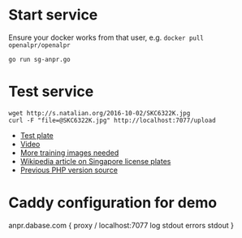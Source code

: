 # Start service

Ensure your docker works from that user, e.g. `docker pull openalpr/openalpr`

	go run sg-anpr.go

# Test service

	wget http://s.natalian.org/2016-10-02/SKC6322K.jpg
	curl -F "file=@SKC6322K.jpg" http://localhost:7077/upload

* [Test plate](http://s.natalian.org/2016-10-02/SKC6322K.jpg)
* [Video](https://www.youtube.com/watch?v=fpj6vptUbCA)
* [More training images needed](https://groups.google.com/forum/#!msg/openalpr/oWU2CvTR7yU/TEsz9LUgBQAJ)
* [Wikipedia article on Singapore license plates](https://en.wikipedia.org/wiki/Vehicle_registration_plates_of_Singapore)
* [Previous PHP version source](https://github.com/kaihendry/sg-anpr/blob/1c5ee9f623085082838b0bd2b0d0b4d2833e2768/upload.php)

# Caddy configuration for demo

anpr.dabase.com {
	proxy / localhost:7077
	log stdout
	errors stdout
}
